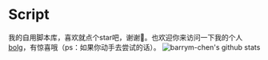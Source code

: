 # Script
我的自用脚本库，喜欢就点个star吧，谢谢🙏。也欢迎你来访问一下我的个人[bolg](https://verneycouple.com)，有惊喜哦（ps：如果你动手去尝试的话）。
![barrym-chen's github stats](https://github-readme-stats.vercel.app/api?username=barrym-chen&show_icons=true&theme=vue)
